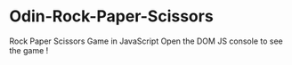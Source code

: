# Odin-Rock-Paper-Scissors
Rock Paper Scissors Game in JavaScript
Open the DOM JS console to see the game ! 
